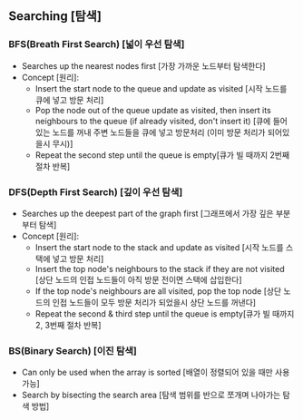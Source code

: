 ## Searching [탐색]

### BFS(Breath First Search) [넓이 우선 탐색]

- Searches up the nearest nodes first [가장 가까운 노드부터 탐색한다]
- Concept [원리]:
  - Insert the start node to the queue and update as visited [시작 노드를 큐에 넣고 방문 처리]
  - Pop the node out of the queue update as visited, then insert its neighbours to the queue (if already visited, don't insert it) [큐에 들어있는 노드를 꺼내 주변 노드들을 큐에 넣고 방문처리 (이미 방문 처리가 되어있을시 무시)]
  - Repeat the second step until the queue is empty[큐가 빌 때까지 2번째 절차 반복]

### DFS(Depth First Search) [깊이 우선 탐색]

- Searches up the deepest part of the graph first [그래프에서 가장 깊은 부분부터 탐색]
- Concept [원리]:
  - Insert the start node to the stack and update as visited [시작 노드를 스택에 넣고 방문 처리]
  - Insert the top node's neighbours to the stack if they are not visited [상단 노드의 인접 노드들이 아직 방문 전이면 스택에 삽입한다]
  - If the top node's neighbours are all visited, pop the top node [상단 노드의 인접 노드들이 모두 방문 처리가 되었을시 상단 노드를 꺼낸다]
  - Repeat the second & third step until the queue is empty[큐가 빌 때까지 2, 3번째 절차 반복]

### BS(Binary Search) [이진 탐색]

- Can only be used when the array is sorted [배열이 정렬되어 있을 때만 사용 가능]
- Search by bisecting the search area [탐색 범위를 반으로 쪼개며 나아가는 탐색 방법]
